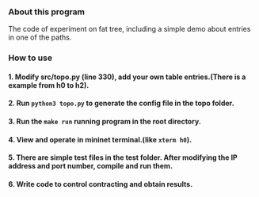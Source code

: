 ### About this program
The code of experiment on fat tree, including a simple demo about entries in one of the paths.
### How to use
#### 1. Modify src/topo.py (line 330), add your own table entries.(There is a example from h0 to h2).

#### 2. Run `python3 topo.py` to generate the config file in the topo folder.

#### 3. Run the `make run` running program in the root directory.

#### 4. View and operate in mininet terminal.(like `xterm h0`).

#### 5. There are simple test files in the test folder. After modifying the IP address and port number, compile and run them.

#### 6. Write code to control contracting and obtain results.
